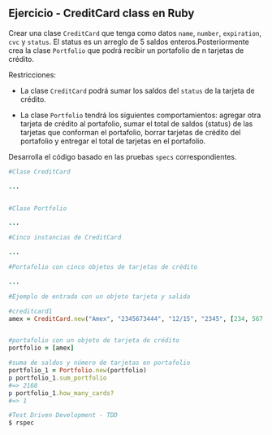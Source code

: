 ## Ejercicio - CreditCard class en Ruby

Crear una clase `CreditCard` que tenga como datos `name`, `number`, `expiration`, `cvc` y `status`. El status es un arreglo de 5 saldos enteros.Posteriormente crea la clase `Portfolio` que podrá recibir un portafolio de n tarjetas de crédito.

Restricciones:

- La clase `CreditCard` podrá sumar los saldos del `status` de la tarjeta de crédito.

- La clase `Portfolio` tendrá los siguientes comportamientos: agregar otra tarjeta de crédito al portafolio, sumar el total de saldos (status) de las tarjetas que conforman el portafolio, borrar tarjetas de crédito del portafolio y entregar el total de tarjetas en el portafolio.


Desarrolla el código basado en las pruebas `specs` correspondientes. 


```ruby
#Clase CreditCard

...


#Clase Portfolio

...

```
```ruby
#Cinco instancias de CreditCard

...

#Portafolio con cinco objetos de tarjetas de crédito

...

```

```ruby
#Ejemplo de entrada con un objeto tarjeta y salida

#creditcard1
amex = CreditCard.new("Amex", "2345673444", "12/15", "2345", [234, 567, 456, 567, 344])


#portafolio con un objeto de tarjeta de crédito
portfolio = [amex]

#suma de saldos y número de tarjetas en portafolio
portfolio_1 = Portfolio.new(portfolio)
p portfolio_1.sum_portfolio
#=> 2168
p portfolio_1.how_many_cards?
#=> 1

```

```ruby
#Test Driven Development - TDD
$ rspec
```
